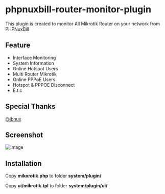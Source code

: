 # phpnuxbill-router-monitor-plugin
 This plugin is created to monitor All Mikrotik Router on your network from PHPNuxBill 

## Feature

- Interface Monitoring
- System Information
- Online Hotspot Users
- Multi Router Mikrotik
- Online PPPoE Users
- Hotspot & PPPOE Disconnect
- E.t.c

## Special Thanks

[@ibnux](https://t.me/ibnux)

## Screenshot
![image](https://github.com/Focuslinkstech/phpnuxbill-router-monitor-plugin/assets/45756999/da19fe3b-e26c-4cb5-bedf-77f1cb41f344)



## Installation

Copy **mikorotik.php** to folder **system/plugin/**

Copy **ui/mikrotik.tpl** to folder **system/plugin/ui/**


